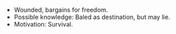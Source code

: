 - Wounded, bargains for freedom.  
- Possible knowledge: Baled as destination, but may lie.  
- Motivation: Survival.  
